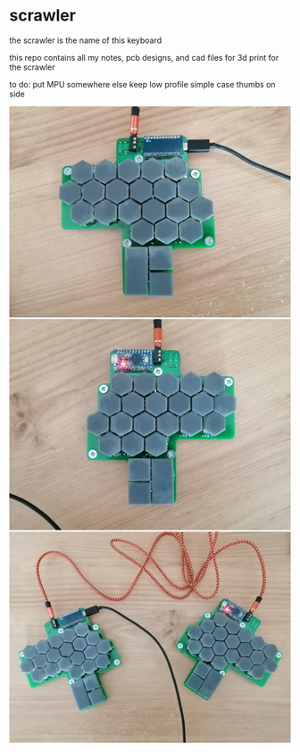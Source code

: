 # scrawler
the scrawler is the name of this keyboard

this repo contains all my notes, pcb designs, and cad files for 3d print for the scrawler

to do:
put MPU somewhere else
keep low profile
simple case
thumbs on side

![prototype left side](notes/prototype/IMG_20210712_093350.jpg)
![prototype right side](notes/prototype/IMG_20210712_093407.jpg)
![prototype both sides](notes/prototype/IMG_20210712_093523.jpg)
